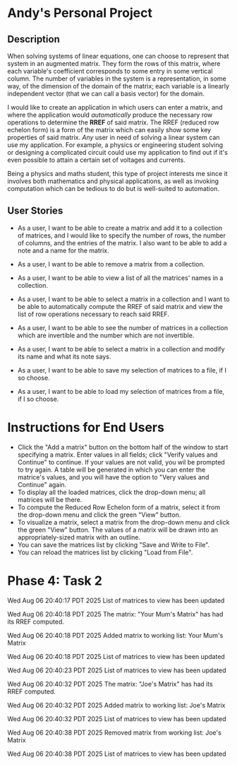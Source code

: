 # Andy's Personal Project 

## Description

When solving systems of linear equations, one can choose to represent that system in an augmented matrix. They form the rows of this matrix, where each variable's coefficient corresponds to some entry in some vertical column. The number of variables in the system is a representation, in some way, of the dimension of the domain of the matrix; each variable is a linearly independent vector (that we can call a basis vector) for the domain.

I would like to create an application in which users can enter a matrix, and where the application would *automatically* produce the necessary row operations to determine the **RREF** of said matrix. The RREF (reduced row echelon form) is a form of the matrix which can easily show some key properties of said matrix. *Any* user in need of solving a linear system can use my application. For example, a physics or engineering student solving or designing a complicated circuit could use my application to find out if it's even possible to attain a certain set of voltages and currents. 

Being a physics and maths student, this type of project interests me since it involves both mathematics and physical applications, as well as invoking computation which can be tedious to do but is well-suited to automation.

## User Stories

* As a user, I want to be able to create a matrix and add it to a collection of matrices, and I would like to specify the number of rows, the number of columns, and the entries of the matrix. I also want to be able to add a note and a name for the matrix.
* As a user, I want to be able to remove a matrix from a collection.
* As a user, I want to be able to view a list of all the matrices' names in a collection.
* As a user, I want to be able to select a matrix in a collection and I want to be able to automatically compute the RREF of said matrix and view the list of row operations necessary to reach said RREF.
* As a user, I want to be able to see the number of matrices in a collection which are invertible and the number which are not invertible. 
* As a user, I want to be able to select a matrix in a collection and modify its name and what its note says.

* As a user, I want to be able to save my selection of matrices to a file, if I so choose.
* As a user, I want to be able to load my selection of matrices from a file, if I so choose.

# Instructions for End Users

- Click the "Add a matrix" button on the bottom half of the window to start specifying a matrix. Enter values in all fields; click "Verify values and Continue" to continue. If your values are not valid, you wil be prompted to try again. A table will be generated in which you can enter the matrice's values, and you will have the option to "Very values and Continue" again.
- To display all the loaded matrices, click the drop-down menu; all matrices will be there.
- To compute the Reduced Row Echelon form of a matrix, select it from the drop-down menu and click the green "View" button.
- To visualize a matrix, select a matrix from the drop-down menu and click the green "View" button. The values of a matrix will be drawn into an appropriately-sized matrix with an outline.
- You can save the matrices list by clicking "Save and Write to File".
- You can reload the matrices list by clicking "Load from File".

# Phase 4: Task 2

Wed Aug 06 20:40:17 PDT 2025
List of matrices to view has been updated

Wed Aug 06 20:40:18 PDT 2025
The matrix: "Your Mum's Matrix" has had its RREF computed.

Wed Aug 06 20:40:18 PDT 2025
Added matrix to working list: Your Mum's Matrix

Wed Aug 06 20:40:18 PDT 2025
List of matrices to view has been updated

Wed Aug 06 20:40:23 PDT 2025
List of matrices to view has been updated

Wed Aug 06 20:40:32 PDT 2025
The matrix: "Joe's Matrix" has had its RREF computed.

Wed Aug 06 20:40:32 PDT 2025
Added matrix to working list: Joe's Matrix

Wed Aug 06 20:40:32 PDT 2025
List of matrices to view has been updated

Wed Aug 06 20:40:38 PDT 2025
Removed matrix from working list: Joe's Matrix

Wed Aug 06 20:40:38 PDT 2025
List of matrices to view has been updated

